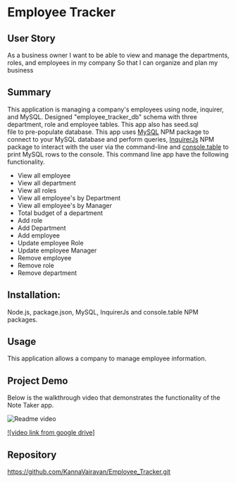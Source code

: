 # Employee Tracker

## User Story

As a business owner
I want to be able to view and manage the departments, roles, and employees in my company
So that I can organize and plan my business

## Summary

This application is managing a company's employees using node, inquirer, and MySQL. Designed "employee_tracker_db" schema with three department, role and employee tables. This app also has seed.sql  
file to pre-populate database. This app uses [MySQL](https://www.npmjs.com/package/mysql) NPM package to connect to your MySQL database and perform queries, [InquirerJs](https://www.npmjs.com/package/inquirer/v/0.2.3) NPM package to interact with the user via the command-line and [console.table](https://www.npmjs.com/package/console.table) to print MySQL rows to the console.
This command line app have the following functionality.

- View all employee
- View all department
- View all roles
- View all employee's by Department
- View all employee's by Manager
- Total budget of a department
- Add role
- Add Department
- Add employee
- Update employee Role
- Update employee Manager
- Remove employee
- Remove role
- Remove department

## Installation:

Node.js, package.json, MySQL, InquirerJs and console.table NPM packages.

## Usage

This application allows a company to manage employee information.

## Project Demo

Below is the walkthrough video that demonstrates the functionality of the Note Taker app.<br/>

<img src="./assets/employeeTracker.gif" alt="Readme video"  >

[![video link from google drive]](https://drive.google.com/file/d/1AKsraQtF_XhyDFpcQEMcVxKLRoE5wQHv/view)

## Repository

https://github.com/KannaVairavan/Employee_Tracker.git
